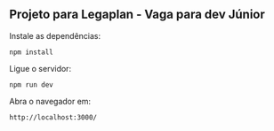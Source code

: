 ## Projeto para Legaplan - Vaga para dev Júnior

Instale as dependências:

`
npm install
`

Ligue o servidor:

`
npm run dev
`

Abra o navegador em:

`
http://localhost:3000/
`